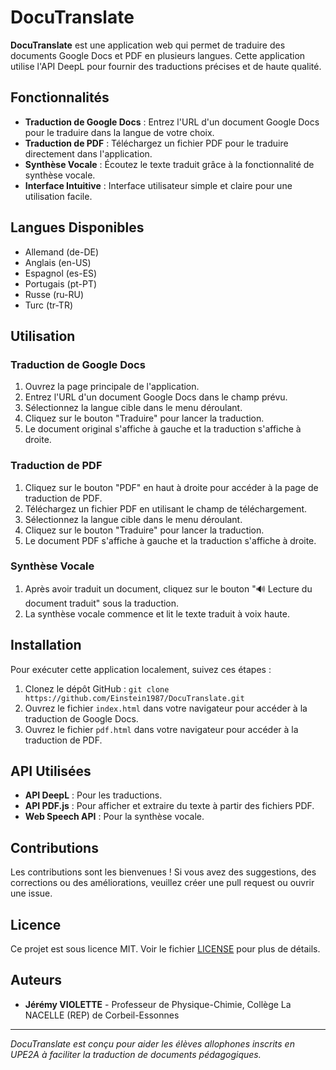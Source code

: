 # DocuTranslate
**DocuTranslate** est une application web qui permet de traduire des documents Google Docs et PDF en plusieurs langues. Cette application utilise l'API DeepL pour fournir des traductions précises et de haute qualité. 

## Fonctionnalités

- **Traduction de Google Docs** : Entrez l'URL d'un document Google Docs pour le traduire dans la langue de votre choix.
- **Traduction de PDF** : Téléchargez un fichier PDF pour le traduire directement dans l'application.
- **Synthèse Vocale** : Écoutez le texte traduit grâce à la fonctionnalité de synthèse vocale.
- **Interface Intuitive** : Interface utilisateur simple et claire pour une utilisation facile.

## Langues Disponibles

- Allemand (de-DE)
- Anglais (en-US)
- Espagnol (es-ES)
- Portugais (pt-PT)
- Russe (ru-RU)
- Turc (tr-TR)

## Utilisation

### Traduction de Google Docs

1. Ouvrez la page principale de l'application.
2. Entrez l'URL d'un document Google Docs dans le champ prévu.
3. Sélectionnez la langue cible dans le menu déroulant.
4. Cliquez sur le bouton "Traduire" pour lancer la traduction.
5. Le document original s'affiche à gauche et la traduction s'affiche à droite.

### Traduction de PDF

1. Cliquez sur le bouton "PDF" en haut à droite pour accéder à la page de traduction de PDF.
2. Téléchargez un fichier PDF en utilisant le champ de téléchargement.
3. Sélectionnez la langue cible dans le menu déroulant.
4. Cliquez sur le bouton "Traduire" pour lancer la traduction.
5. Le document PDF s'affiche à gauche et la traduction s'affiche à droite.

### Synthèse Vocale

1. Après avoir traduit un document, cliquez sur le bouton "🔊 Lecture du document traduit" sous la traduction.
2. La synthèse vocale commence et lit le texte traduit à voix haute.

## Installation

Pour exécuter cette application localement, suivez ces étapes :

1. Clonez le dépôt GitHub : `git clone https://github.com/Einstein1987/DocuTranslate.git`
2. Ouvrez le fichier `index.html` dans votre navigateur pour accéder à la traduction de Google Docs.
3. Ouvrez le fichier `pdf.html` dans votre navigateur pour accéder à la traduction de PDF.

## API Utilisées

- **API DeepL** : Pour les traductions.
- **API PDF.js** : Pour afficher et extraire du texte à partir des fichiers PDF.
- **Web Speech API** : Pour la synthèse vocale.

## Contributions

Les contributions sont les bienvenues ! Si vous avez des suggestions, des corrections ou des améliorations, veuillez créer une pull request ou ouvrir une issue.

## Licence

Ce projet est sous licence MIT. Voir le fichier [LICENSE](LICENSE) pour plus de détails.

## Auteurs

- **Jérémy VIOLETTE** - Professeur de Physique-Chimie, Collège La NACELLE (REP) de Corbeil-Essonnes

---

*DocuTranslate est conçu pour aider les élèves allophones inscrits en UPE2A à faciliter la traduction de documents pédagogiques.* 


